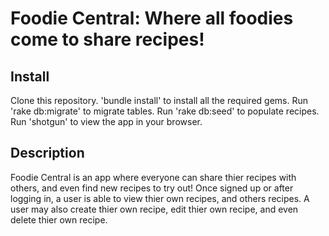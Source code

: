 # Foodie Central: Where all foodies come to share recipes!

## Install
Clone this repository.
'bundle install' to install all the required gems.
Run 'rake db:migrate' to migrate tables.
Run 'rake db:seed' to populate recipes.
Run 'shotgun' to view the app in your browser.

## Description
Foodie Central is an app where everyone can share thier recipes with others, and even find new recipes to try out!
Once signed up or after logging in, a user is able to view thier own recipes, and others recipes. A user may also create thier own recipe, edit thier own recipe, and even delete thier own recipe.
